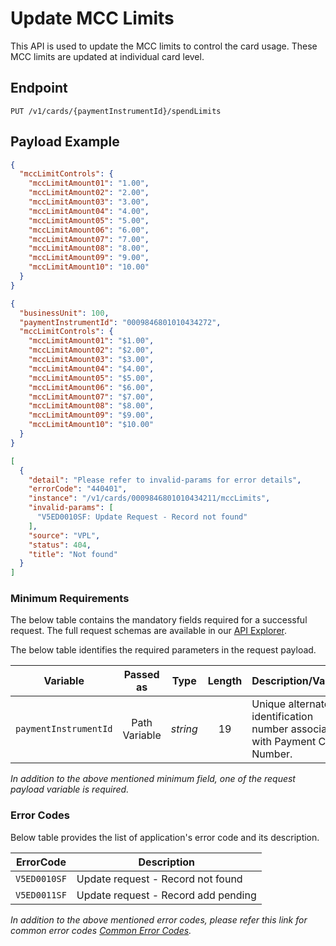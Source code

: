 # Update MCC Limits

This API is used to update the MCC limits to control the card usage. These MCC limits are updated at individual card level.

## Endpoint

`PUT /v1/cards/{paymentInstrumentId}/spendLimits`

## Payload Example

<!--
type: tab
titles: Request, Response, Error
-->

```json
{
  "mccLimitControls": {
    "mccLimitAmount01": "1.00",
    "mccLimitAmount02": "2.00",
    "mccLimitAmount03": "3.00",
    "mccLimitAmount04": "4.00",
    "mccLimitAmount05": "5.00",
    "mccLimitAmount06": "6.00",
    "mccLimitAmount07": "7.00",
    "mccLimitAmount08": "8.00",
    "mccLimitAmount09": "9.00",
    "mccLimitAmount10": "10.00"
  }
}
```

<!--
type: tab
-->

```json
{
  "businessUnit": 100,
  "paymentInstrumentId": "0009846801010434272",
  "mccLimitControls": {
    "mccLimitAmount01": "$1.00",
    "mccLimitAmount02": "$2.00",
    "mccLimitAmount03": "$3.00",
    "mccLimitAmount04": "$4.00",
    "mccLimitAmount05": "$5.00",
    "mccLimitAmount06": "$6.00",
    "mccLimitAmount07": "$7.00",
    "mccLimitAmount08": "$8.00",
    "mccLimitAmount09": "$9.00",
    "mccLimitAmount10": "$10.00"
  }
}

```

<!--
type: tab
-->

```json
[
  {
    "detail": "Please refer to invalid-params for error details",
    "errorCode": "440401",
    "instance": "/v1/cards/0009846801010434211/mccLimits",
    "invalid-params": [
      "V5ED0010SF: Update Request - Record not found"
    ],
    "source": "VPL",
    "status": 404,
    "title": "Not found"
  }
]
```

<!-- type: tab-end -->

### Minimum Requirements

The below table contains the mandatory fields required for a successful request. The full request schemas are available in our [API Explorer](../api/?type=put&path=/v1/cards/{paymentInstrumentId}/spendLimits).

The below table identifies the required parameters in the request payload.

| Variable | Passed as | Type | Length | Description/Values |
| -------- | :-------: | :--: | :------------: | ------------------ |
| `paymentInstrumentId` | Path Variable | *string* | 19 | Unique alternate identification number associated with Payment Card Number. |

*In addition to the above mentioned minimum field, one of the request payload variable is required.*

### Error Codes

Below table provides the list of application's error code and its description.

| ErrorCode |  Description |
| --------  | ------------------ |
|`V5ED0010SF` | Update request - Record not found |
|`V5ED0011SF` | Update request - Record add pending |

*In addition to the above mentioned error codes, please refer this link for common error codes [Common Error Codes](?path=docs/Common_Error_Code.md).*

